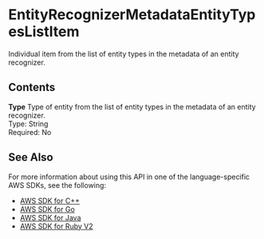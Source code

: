 # EntityRecognizerMetadataEntityTypesListItem<a name="API_EntityRecognizerMetadataEntityTypesListItem"></a>

Individual item from the list of entity types in the metadata of an entity recognizer\.

## Contents<a name="API_EntityRecognizerMetadataEntityTypesListItem_Contents"></a>

 **Type**   <a name="comprehend-Type-EntityRecognizerMetadataEntityTypesListItem-Type"></a>
Type of entity from the list of entity types in the metadata of an entity recognizer\.   
Type: String  
Required: No

## See Also<a name="API_EntityRecognizerMetadataEntityTypesListItem_SeeAlso"></a>

For more information about using this API in one of the language\-specific AWS SDKs, see the following:
+  [AWS SDK for C\+\+](https://docs.aws.amazon.com/goto/SdkForCpp/comprehend-2017-11-27/EntityRecognizerMetadataEntityTypesListItem) 
+  [AWS SDK for Go](https://docs.aws.amazon.com/goto/SdkForGoV1/comprehend-2017-11-27/EntityRecognizerMetadataEntityTypesListItem) 
+  [AWS SDK for Java](https://docs.aws.amazon.com/goto/SdkForJava/comprehend-2017-11-27/EntityRecognizerMetadataEntityTypesListItem) 
+  [AWS SDK for Ruby V2](https://docs.aws.amazon.com/goto/SdkForRubyV2/comprehend-2017-11-27/EntityRecognizerMetadataEntityTypesListItem) 